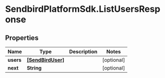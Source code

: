 # SendbirdPlatformSdk.ListUsersResponse

## Properties

Name | Type | Description | Notes
------------ | ------------- | ------------- | -------------
**users** | [**[SendBirdUser]**](SendBirdUser.md) |  | [optional] 
**next** | **String** |  | [optional] 


